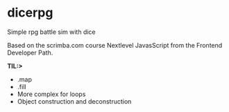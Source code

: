 # dicerpg
Simple rpg battle sim with dice

Based on the scrimba.com course Nextlevel JavasScript from the Frontend Developer Path.

<b>TIL:></b>
<ul>
<li>.map</li>
<li>.fill</li>
<li>More complex for loops</li>
<li>Object construction and deconstruction</li>
</ul>
